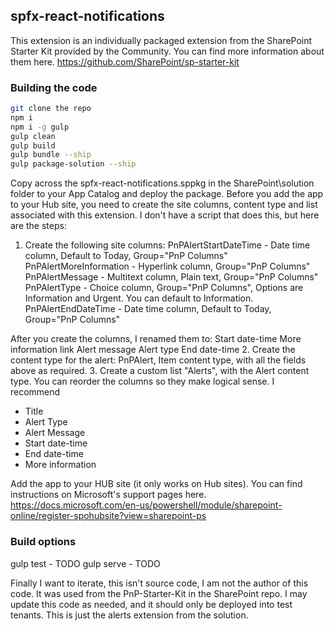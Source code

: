 ## spfx-react-notifications
This extension is an individually packaged extension from the SharePoint Starter Kit provided by the Community. You can find more information about them here.
https://github.com/SharePoint/sp-starter-kit

### Building the code

```bash
git clone the repo
npm i
npm i -g gulp
gulp clean
gulp build
gulp bundle --ship
gulp package-solution --ship
```
Copy across the spfx-react-notifications.sppkg in the SharePoint\solution folder to your App Catalog and deploy the package.
Before you add the app to your Hub site, you need to create the site columns, content type and list associated with this extension. I don't have a script that does this, but here are the steps:

1. Create the following site columns:
  PnPAlertStartDateTime - Date time column, Default to Today, Group="PnP Columns"
  PnPAlertMoreInformation - Hyperlink column, Group="PnP Columns"
  PnPAlertMessage - Multitext column, Plain text, Group="PnP Columns"
  PnPAlertType - Choice column, Group="PnP Columns", Options are Information and Urgent. You can default to Information.
  PnPAlertEndDateTime - Date time column, Default to Today, Group="PnP Columns"
  
  After you create the columns, I renamed them to:
  Start date-time
  More information link
  Alert message
  Alert type
  End date-time
2. Create the content type for the alert:
  PnPAlert, Item content type, with all the fields above as required.
3. Create a custom list "Alerts", with the Alert content type. You can reorder the columns so they make logical sense. I recommend
* Title
* Alert Type
* Alert Message
* Start date-time
* End date-time
* More information

Add the app to your HUB site (it only works on Hub sites). You can find instructions on Microsoft's support pages here.
https://docs.microsoft.com/en-us/powershell/module/sharepoint-online/register-spohubsite?view=sharepoint-ps

### Build options

gulp test - TODO
gulp serve - TODO

Finally
I want to iterate, this isn't source code, I am not the author of this code. It was used from the PnP-Starter-Kit in the SharePoint repo. I may update this code as needed, and it should only be deployed into test tenants. This is just the alerts extension from the solution.
